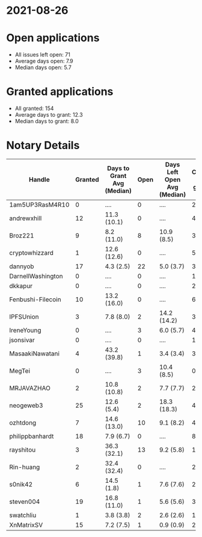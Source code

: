 2021-08-26
==========

# Open applications

- All issues left open: 71
- Average days open: 7.9
- Median days open: 5.7

# Granted applications

- All granted: 154
- Average days to grant: 12.3
- Median days to grant: 8.0

# Notary Details

| Handle            |   Granted | Days to Grant Avg (Median)   |   Open | Days Left Open Avg (Median)   |   Closed (no grant) |
|-------------------|-----------|------------------------------|--------|-------------------------------|---------------------|
| 1am5UP3RasM4R10   |         0 | ....                         |      0 | ....                          |                   2 |
| andrewxhill       |        12 | 11.3  (10.1)                 |      0 | ....                          |                  41 |
| Broz221           |         9 | 8.2  (11.0)                  |      8 | 10.9  (8.5)                   |                  36 |
| cryptowhizzard    |         1 | 12.6  (12.6)                 |      0 | ....                          |                   5 |
| dannyob           |        17 | 4.3  (2.5)                   |     22 | 5.0  (3.7)                    |                  37 |
| DarnellWashington |         0 | ....                         |      0 | ....                          |                   1 |
| dkkapur           |         0 | ....                         |      0 | ....                          |                   2 |
| Fenbushi-Filecoin |        10 | 13.2  (16.0)                 |      0 | ....                          |                  63 |
| IPFSUnion         |         3 | 7.8  (8.0)                   |      2 | 14.2  (14.2)                  |                   3 |
| IreneYoung        |         0 | ....                         |      3 | 6.0  (5.7)                    |                   4 |
| jsonsivar         |         0 | ....                         |      0 | ....                          |                  13 |
| MasaakiNawatani   |         4 | 43.2  (39.8)                 |      1 | 3.4  (3.4)                    |                  30 |
| MegTei            |         0 | ....                         |      3 | 10.4  (8.5)                   |                   0 |
| MRJAVAZHAO        |         2 | 10.8  (10.8)                 |      2 | 7.7  (7.7)                    |                   2 |
| neogeweb3         |        25 | 12.6  (5.4)                  |      2 | 18.3  (18.3)                  |                  44 |
| ozhtdong          |         7 | 14.6  (13.0)                 |     10 | 9.1  (8.2)                    |                  48 |
| philippbanhardt   |        18 | 7.9  (6.7)                   |      0 | ....                          |                  82 |
| rayshitou         |         3 | 36.3  (32.1)                 |     13 | 9.2  (5.8)                    |                  15 |
| Rin-huang         |         2 | 32.4  (32.4)                 |      0 | ....                          |                   2 |
| s0nik42           |         6 | 14.5  (1.8)                  |      1 | 7.6  (7.6)                    |                  22 |
| steven004         |        19 | 16.8  (11.0)                 |      1 | 5.6  (5.6)                    |                  39 |
| swatchliu         |         1 | 3.8  (3.8)                   |      2 | 2.6  (2.6)                    |                   1 |
| XnMatrixSV        |        15 | 7.2  (7.5)                   |      1 | 0.9  (0.9)                    |                  24 |